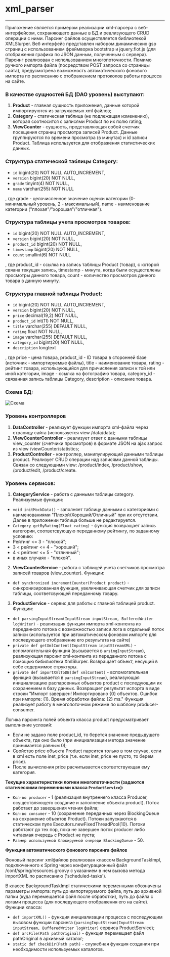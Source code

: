 # xml_parser
---
Приложение является примером реализации xml-парсера с веб-интерфейсом, сохраняющего данные в БД и реализующего CRUD операции с ними. Парсинг файлов осуществляется библиотекой XMLSlurper. Веб интерфейс представлен набором динамических gsp страниц с использованием фреймворка bootstrap и jquery.flot.js (для отображения графика по JSON данным, полученным с сервера). Парсинг реализован с использованием многопоточности. Помимо ручного импорта файла (посредством POST запроса со страницы сайта), предусмотрена возможность автоматического фонового импорта по расписанию с отображением протоколов работы процесса на сайте.


### В качестве сущностей БД (DAO уровень) выступают:
1. **Product** - главная сущность приложения, данные которой импортируются из загружаемых xml файлов;
2. **Category** - статическая таблица (не подлежащая изменению), которая соотносится с записями Product по их полю rating;
3. **ViewCounter** - сущность, представляющая собой счетчик посещения страниц просмотра записей Product. Данные группируются по времени просмотра (в минутах) и id записи Product. Таблица используется для отображения статистических данных.

### Структура cтатической таблицы Category:

  * `id` bigint(20) NOT NULL AUTO_INCREMENT,
  * `version` bigint(20) NOT NULL,
  * `grade` tinyint(4) NOT NULL,
  * `name` varchar(255) NOT NULL
    
, где grade - целочисленное значение оценки категории (0- минимальный уровень, 2 - максимальный),
      name  - наименование категории ("плохая"/"хорошая"/"отличная").
      
### Структура таблицы учета просмотров товаров:
 
 * `id` bigint(20) NOT NULL AUTO_INCREMENT,
 * `version` bigint(20) NOT NULL,
 * `product_id` bigint(20) NOT NULL,
 * `timestamp` bigint(20) NOT NULL,
 * `count` smallint(6) NOT NULL
 
 , где  product_id  - ссылка на запись таблицы Product (товар), с которой свяана текущая запись,
        timestamp   - минута, когда были осуществлены просмотры данного товара,
        count       - количество просмотров данного товара в данную минуту.
        
### Структура главной таблицы Product:
  
  * `id` bigint(20) NOT NULL AUTO_INCREMENT,
  * `version` bigint(20) NOT NULL,
  * `price` decimal(19,2) NOT NULL,
  * `product_id` int(11) NOT NULL,
  * `title` varchar(255) DEFAULT NULL,
  * `rating` float NOT NULL,
  * `image` varchar(255) DEFAULT NULL,
  * `category_id` bigint(20) NOT NULL,
  * `description` longtext
  
, где price       - цена товара,
      product_id  - ID товара в сторонней базе (источник - импортируемые файлы),
      title       - наименование товара,
      rating      - рейтинг товара, использующийся для причисления записи к той или иной категории,
      image       - ссылка на фотографию товара,
      category_id - связанная запись таблицы Category,
      description - описание товара.

### Схема БД:
 ![Схема](http://5.189.96.147/db_structure.png)

### Уровень контроллеров
1. **DataController** - реализует функции импорта xml-файла через страницу сайта (используется view /data/data);
2. **ViewCounterController** - реализует ответ с данными таблицы view_counter (счетчики просмотров) в формате JSON на ajax запрос из view /viewCounter/statistics;
3. **ProductController** - контроллер, манипулирующий данными таблицы product. Реализует CRUD операции над записями данной таблицы. Связан со следующими view: /product/index, /product/show, /product/edit, /product/create.

### Уровень сервисов:
1. **CategoryService** - работа с данными таблицы category. Реализуемые функции:
* `void initMockData()` - заполняет таблицу данными с категориями с наименованиями "Плохой/Хороший/Отличный" при их отсутствии. Далее в приложении таблица больше не редактируется.
* `Category getByRating(Float rating)` - функция возвращает запись категории, соответсвующую переданному рейтингу, по заданному условию:
* Рейтинг <= 3 - "плохой";
* 3 < рейтинг <= 4 - "хороший";
* 4 < рейтинг <= 5 - "отличный";
* в иных случаях - "плохой".

2. **ViewCounterService** - работа с таблицей учета счетчиков просмотра записей товаров (view_counter). Функции:
* `def synchronized incrementCounter(Product product)` - синхронизированная функция, увеличивающая счетчик для записи таблицы, соответсвующей переданному товару.

3. **ProductService** - сервис для работы с главной таблицей product. Функции:
* `def parsingInputStream(InputStream inputStream, BufferedWriter logWriter)` - реализация функции импорта xml-контента из переданного потока с возможностью записи лога в отдельный поток записи (используется при автоматическом фоновом импорте для последующего отображение его результата на сайте)
* `private def getXmlContent(InputStream inputStreamXML)` - вспомогательная функция (вызывается в `arsingInputStream`), реализующая парсинг xml-контента из переданного потока с помощью бибилиотеки XmlSlurper. Возвращает объект, несущий в себе содержимое структуры.
* `private def importXmlToDB(def xmlContent)` - вспомогательная функция (вызывается в `parsingInputStream`), реализующая инициализацию распарсенных объектов product с последующим их сохранением в базу данных. Возвращает результат испорта в виде строки "Импорт завершен! Импортировано {0} объектов. Ошибок при импорте: {1}. Время обработки файла: {2} ms." Функция реализует работу в многопоточном режиме по шаблону producer-consumer.

Логика парсинга полей объекта класса product предусматривает выполнение условий:
* Если не задано поле product_id, то берется значение предыдущего объекта, где оно было (при инициализации метода значение принимается равным 0);
* Свойство price объекта Product парсится только в том случае, если в xml есть поле inet_price (т.е. если inet_price не пусто, то берем price).
* После вычисления price расчитывается соответствующая ему категория.

**Текущие характеристики логики многопоточности (задаются статическими переменными класса `ProductService`):**
* `Кол-во producer` - 1 (реализация внутреннего класса Producer, осуществляющего создание и заполнение объекта product). Поток работает до завершения чтения файла;
* `Кол-во consumer` - 10 (сохранение переданных через BlockingQueue на сохранение объектов Product). Потоки запускаются в статическом пуле Executors.newFixedThreadPool(10). Потоки работают до тех пор, пока не завершен поток producer либо читаемая очередь с Product не пуста;
* `Размер используемой блокируемой очереди BlockingQueue` - 50.

**Функция автоматического фонового парсинга файлов**

Фоновый парсинг xmlфайлов реализован классом BackgroundTaskImpl, подключенного к Spring через конфигурационный файл /conf/spring/resources.groovy с указанием в нем вызова метода importXML по расписанию ('scheduled-tasks').

В классе BackgroundTaskImpl статическими переменными обозначены параметры импорта: путь до импортируемого файла, путь до архивной папки (куда перемещается файл после обработки), путь до файла с логами процесса (для последующего отображения его на сайте).
Функции класса:
* `def importXML()` - функция инициализации процесса с последующим вызовом функции парсинга (`parsingInputStream(InputStream inputStream, BufferedWriter logWriter)` сервиса ProductService);
* `def arcFile(Path pathOriginal)` - функция перемещает файл pathOriginal в архивный каталог;
* `static def checkDir(Path path)` - служебная функция создания при необходимости используемых каталогов.

